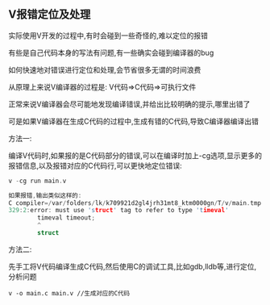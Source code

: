 ## V报错定位及处理

实际使用V开发的过程中,有时会碰到一些奇怪的,难以定位的报错

有些是自己代码本身的写法有问题,有一些确实会碰到编译器的bug

如何快速地对错误进行定位和处理,会节省很多无谓的时间浪费

从原理上来说V编译器的过程是: V代码=>C代码=>可执行文件

正常来说V编译器会尽可能地发现编译错误,并给出比较明确的提示,哪里出错了

可是如果V编译器在生成C代码的过程中,生成有错的C代码,导致C编译器编译出错

方法一:

编译V代码时,如果报的是C代码部分的错误,可以在编译时加上-cg选项,显示更多的报错信息,以及报错对应的C代码行,可以更快地定位错误:

```c
v -cg run main.v

如果报错,输出类似这样的:
C compiler=/var/folders/lk/k709921d2gl4jrh31mt8_ktm0000gn/T/v/main.tmp.c:
329:2:error: must use 'struct' tag to refer to type 'timeval'
        timeval timeout;
        ^
        struct 

```

方法二:

先手工将V代码编译生成C代码,然后使用C的调试工具,比如gdb,lldb等,进行定位,分析问题

```shell
v -o main.c main.v //生成对应的C代码
```

